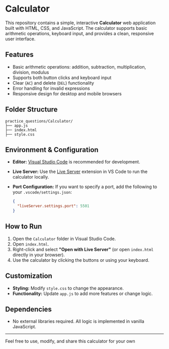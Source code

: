 # Calculator

This repository contains a simple, interactive **Calculator** web application built with HTML, CSS, and JavaScript. The calculator supports basic arithmetic operations, keyboard input, and provides a clean, responsive user interface.

## Features

- Basic arithmetic operations: addition, subtraction, multiplication, division, modulus
- Supports both button clicks and keyboard input
- Clear (`AC`) and delete (`DEL`) functionality
- Error handling for invalid expressions
- Responsive design for desktop and mobile browsers

## Folder Structure

```
practice_questions/Calculator/
├── app.js
├── index.html
├── style.css
```

## Environment & Configuration

- **Editor:** [Visual Studio Code](https://code.visualstudio.com/) is recommended for development.
- **Live Server:** Use the [Live Server](https://marketplace.visualstudio.com/items?itemName=ritwickdey.LiveServer) extension in VS Code to run the calculator locally.
- **Port Configuration:** If you want to specify a port, add the following to your `.vscode/settings.json`:

  ```json
  {
    "liveServer.settings.port": 5501
  }
  ```

## How to Run

1. Open the `Calculator` folder in Visual Studio Code.
2. Open `index.html`.
3. Right-click and select **"Open with Live Server"** (or open `index.html` directly in your browser).
4. Use the calculator by clicking the buttons or using your keyboard.

## Customization

- **Styling:** Modify `style.css` to change the appearance.
- **Functionality:** Update `app.js` to add more features or change logic.

## Dependencies

- No external libraries required. All logic is implemented in vanilla JavaScript.

---

Feel free to use, modify, and share this calculator for your own

